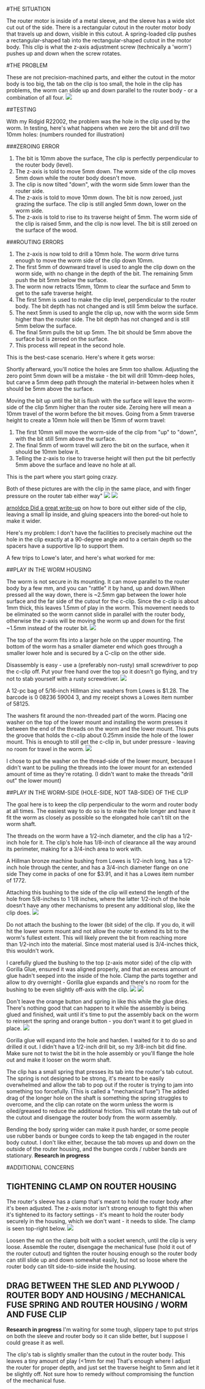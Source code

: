 #THE SITUATION

The router motor is inside of a metal sleeve, and the sleeve has a wide slot cut out of the side. There is a rectangular cutout in the router motor body that travels up and down, visible in this cutout. A spring-loaded clip pushes a rectangular-shaped tab into the rectangular-shaped cutout in the motor body. This clip is what the z-axis adjustment screw (technically a 'worm') pushes up and down when the screw rotates.

#THE PROBLEM

These are not precision-machined parts, and either the cutout in the motor body is too big, the tab on the clip is too small, the hole in the clip has problems, the worm can slide up and down parallel to the router body - or a combination of all four.
![](https://github.com/MaslowCommunityGarden/Inexpensive-add-ons-for-z-axis-slack-imprecision/blob/master/2018-05-12%2017.20.11.jpg)

##TESTING

With my Ridgid R22002, the problem was the hole in the clip used by the worm. In testing, here's what happens when we zero the bit and drill two 10mm holes: (numbers rounded for illustration)

###ZEROING ERROR

1. The bit is 10mm above the surface, The clip is perfectly perpendicular to the router body (level).
2. The z-axis is told to move 5mm down. The worm side of the clip moves 5mm down while the router body doesn't move.
3. The clip is now tilted "down", with the worm side 5mm lower than the router side.
4. The z-axis is told to move 10mm down. The bit is now zeroed, just grazing the surface. The clip is still angled 5mm down, lower on the worm side.
5. The z-axis is told to rise to its traverse height of 5mm. The worm side of the clip is raised 5mm, and the clip is now level. The bit is still zeroed on the surface of the wood.

###ROUTING ERRORS

1. The z-axis is now told to drill a 10mm hole. The worm drive turns enough to move the worm side of the clip down 10mm.
2. The first 5mm of downward travel is used to angle the clip down on the worm side, with no change in the depth of the bit. The remaining 5mm push the bit 5mm below the surface.
3. The worm now retracts 15mm, 10mm to clear the surface and 5mm to get to the safe traverse height.
4. The first 5mm is used to make the clip level, perpendicular to the router body. The bit depth has not changed and is still 5mm below the surface.
5. The next 5mm is used to angle the clip up, now with the worm side 5mm higher than the router side. The bit depth has not changed and is still 5mm below the surface.
6. The final 5mm pulls the bit up 5mm. The bit should be 5mm above the surface but is zeroed on the surface.
7. This process will repeat in the second hole.

This is the best-case scenario. Here's where it gets worse:

Shortly afterward, you'll notice the holes are 5mm too shallow. Adjusting the zero point 5mm down will be a mistake - the bit will drill 10mm-deep holes, but carve a 5mm deep path through the material in-between holes when it should be 5mm above the surface.

Moving the bit up until the bit is flush with the surface will leave the worm-side of the clip 5mm higher than the router side. Zeroing here will mean a 10mm travel of the worm before the bit moves. Going from a 5mm traverse height to create a 10mm hole will then be 15mm of worm travel:

1. The first 10mm will move the worm-side of the clip from "up" to "down", with the bit still 5mm above the surface.
2. The final 5mm of worm travel will zero the bit on the surface, when it should be 10mm below it.
3. Telling the z-axis to rise to traverse height will then put the bit perfectly 5mm above the surface and leave no hole at all.

This is the part where you start going crazy.

Both of these pictures are with the clip in the same place, and with finger pressure on the router tab either way"
![](https://github.com/MaslowCommunityGarden/Inexpensive-add-ons-for-z-axis-slack-imprecision/blob/master/2018-05-13%2013.24.00.jpg)
![](https://github.com/MaslowCommunityGarden/Inexpensive-add-ons-for-z-axis-slack-imprecision/blob/master/2018-05-13%2013.23.17.jpg)

[arnoldcp Did a great write-up](https://forums.maslowcnc.com/t/z-axis-only-moving-the-router-some-of-the-time/133/15) on how to bore out either side of the clip, leaving a small lip inside, and gluing speacers into the bored-out hole to make it wider.

Here's my problem: I don't have the facilities to precisely machine out the hole in the clip exactly at a 90-degree angle and to a certain depth so the spacers have a supportive lip to support them.

A few trips to Lowe's later, and here's what worked for me:

##PLAY IN THE WORM HOUSING

The worm is not secure in its mounting. It can move parallel to the router body by a few mm, and you can "rattle" it by hand, up and down.When pressed all the way down, there is ~2.5mm gap between the lower hole surface and the far side of the cutout for the c-clip. Since the c-clip is about 1mm thick, this leaves 1.5mm of play in the worm. This movement needs to be eliminated so the worm cannot slide in parallel with the router body, otherwise the z-axis will be moving the worm up and down for the first ~1.5mm instead of the router bit.
![](https://github.com/MaslowCommunityGarden/Inexpensive-add-ons-for-z-axis-slack-imprecision/blob/master/2018-05-13%2017.39.16.jpg)

The top of the worm fits into a larger hole on the upper mounting. The bottom of the worm has a smaller diameter end which goes through a smaller lower hole and is secured by a C-clip on the other side.

Disassembly is easy - use a (preferably non-rusty) small screwdriver to pop the c-clip off. Put your free hand over the top so it doesn't go flying, and try not to stab yourself with a rusty screwdriver.
![](https://github.com/MaslowCommunityGarden/Inexpensive-add-ons-for-z-axis-slack-imprecision/blob/master/2018-05-12%2017.18.57.jpg)

A 12-pc bag of 5/16-inch Hillman zinc washers from Lowes is $1.28. The barcode is 0 08236 59004 3, and my receipt shows a Lowes item number of 58125.

The washers fit around the non-threaded part of the worm. Placing one washer on the top of the lower mount and installing the worm presses it between the end of the threads on the worm and the lower mount. This puts the groove that holds the c-clip about 0.25mm inside the hole of the lower mount. This is enough to still get the c-clip in, but under pressure - leaving no room for travel in the worm.
![](https://github.com/MaslowCommunityGarden/Inexpensive-add-ons-for-z-axis-slack-imprecision/blob/master/2018-05-13%2017.40.39.jpg)

I chose to put the washer on the thread-side of the lower mount, because I didn't want to be pulling the threads into the lower mount for an extended amount of time as they're rotating. (I didn't want to make the threads "drill out" the lower mount)

##PLAY IN THE WORM-SIDE (HOLE-SIDE, NOT TAB-SIDE) OF THE CLIP

The goal here is to keep the clip perpendicular to the worm and router body at all times. The easiest way to do so is to make the hole longer and have it fit the worm as closely as possible so the elongated hole can't tilt on the worm shaft.

The threads on the worm have a 1/2-inch diameter, and the clip has a 1/2-inch hole for it. The clip's hole has 1/8-inch of clearance all the way around its perimeter, making for a 3/4-inch area to work with.

A Hillman bronze machine bushing from Lowes is 1/2-inch long, has a 1/2-inch hole through the center, and has a 3/4-inch diameter flange on one side They come in packs of one for $3.91, and it has a Lowes item number of 1772.

Attaching this bushing to the side of the clip will extend the length of the hole from 5/8-inches to 1 1/8 inches, where the latter 1/2-inch of the hole doesn't have any other mechanisms to present any additional slop, like the clip does.
![](https://github.com/MaslowCommunityGarden/Inexpensive-add-ons-for-z-axis-slack-imprecision/blob/master/2018-05-13%2018.51.13.jpg)

Do not attach the bushing to the lower (bit side) of the clip. If you do, it will hit the lower worm mount and not allow the router to extend its bit to the worm's fullest extent. This will likely prevent the bit from reaching more than 1/2-inch into the material. Since most material used is 3/4-inches thick, this wouldn't work.

I carefully glued the bushing to the top (z-axis motor side) of the clip with Gorilla Glue, ensured it was aligned properly, and that an excess amount of glue hadn't seeped into the inside of the hole. Clamp the parts together and allow to dry overnight - Gorilla glue expands and there's no room for the bushing to be even slightly off-axis with the clip.
![](https://github.com/MaslowCommunityGarden/Inexpensive-add-ons-for-z-axis-slack-imprecision/blob/master/2018-05-13%2013.27.48.jpg)
![](https://github.com/MaslowCommunityGarden/Inexpensive-add-ons-for-z-axis-slack-imprecision/blob/master/2018-05-13%2013.29.14.jpg)

Don't leave the orange button and spring in like this while the glue dries. There's nothing good that can happen to it while the assembly is being glued and finished, wait until it's time to put the assembly back on the worm to reinsert the spring and orange button - you don't want it to get glued in place.
![](https://github.com/MaslowCommunityGarden/Inexpensive-add-ons-for-z-axis-slack-imprecision/blob/master/2018-05-13%2013.42.16.jpg)

Gorilla glue will expand into the hole and harden. I waited for it to do so and drilled it out. I didn't have a 1/2-inch drill bit, so my 3/8-inch bit did fine. Make sure not to twist the bit in the hole assembly or you'll flange the hole out and make it looser on the worm shaft.

The clip has a small spring that presses its tab into the router's tab cutout. The spring is not designed to be strong, it's meant to be easily overwhelmed and allow the tab to pop out if the router is trying to jam into something too forcefully. (This is called a "mechanical fuse") The added drag of the longer hole on the shaft is something the spring struggles to overcome, and the clip can rotate on the worm unless the worm is oiled/greased to reduce the additional friction. This will rotate the tab out of the cutout and disengage the router body from the worm assembly.

Bending the body spring wider can make it push harder, or some people use rubber bands or bungee cords to keep the tab engaged in the router body cutout. I don't like either, because the tab moves up and down on the outside of the router housing, and the bungee cords / rubber bands are stationary. **Research in progress**

#ADDITIONAL CONCERNS

## TIGHTENING CLAMP ON ROUTER HOUSING
The router's sleeve has a clamp that's meant to hold the router body after it's been adjusted. The z-axis motor isn't strong enough to fight this when it's tightened to its factory settings - it's meant to hold the router body securely in the housing, which we don't want - it needs to slide. The clamp is seen top-right below.
![](https://github.com/MaslowCommunityGarden/Inexpensive-add-ons-for-z-axis-slack-imprecision/blob/master/2018-05-13%2013.23.17.jpg)

Loosen the nut on the clamp bolt with a socket wrench, until the clip is very loose. Assemble the router, disengage the mechanical fuse (hold it out of the router cutout) and tighten the router housing enough so the router body can still slide up and down somewhat easily, but not so loose where the router body can tilt side-to-side inside the housing.

## DRAG BETWEEN THE SLED AND PLYWOOD / ROUTER BODY AND HOUSING / MECHANICAL FUSE SPRING AND ROUTER HOUSING / WORM AND FUSE CLIP
**Research in progress** I'm waiting for some tough, slippery tape to put strips on both the sleeve and router body so it can slide better, but I suppose I could grease it as well.

The clip's tab is slightly smaller than the cutout in the router body. This leaves a tiny amount of play (<1mm for me) That's enough where I adjust the router for proper depth, and just set the traverse height to 5mm and let it be slightly off. Not sure how to remedy without compromising the function of the mechanical fuse.
